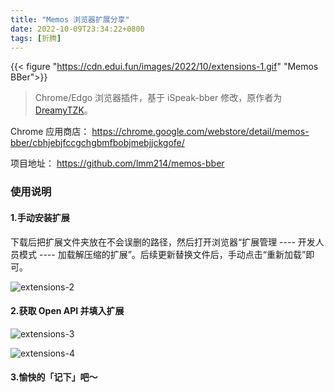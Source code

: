 ```yaml
---
title: "Memos 浏览器扩展分享"
date: 2022-10-09T23:34:22+0800
tags: [折腾]
---
```


{{< figure "https://cdn.edui.fun/images/2022/10/extensions-1.gif" "Memos BBer">}}

> Chrome/Edgo 浏览器插件，基于  iSpeak-bber 修改，原作者为 [DreamyTZK](https://www.antmoe.com/)。

Chrome 应用商店： <https://chrome.google.com/webstore/detail/memos-bber/cbhjebjfccgchgbmfbobjmebjjckgofe/>

<!--more-->

项目地址： <https://github.com/lmm214/memos-bber>

### 使用说明

#### 1.手动安装扩展

下载后把扩展文件夹放在不会误删的路径，然后打开浏览器“扩展管理 ---- 开发人员模式 ---- 加载解压缩的扩展”。后续更新替换文件后，手动点击“重新加载”即可。

![extensions-2](https://cdn.edui.fun/images/2022/10/extensions-2.jpg)

#### 2.获取 Open API 并填入扩展

![extensions-3](https://cdn.edui.fun/images/2022/10/extensions-3.jpg)

![extensions-4](https://cdn.edui.fun/images/2022/10/extensions-4.jpg)

#### 3.愉快的「记下」吧～